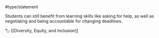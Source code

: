 #type/statement 

Students can still benefit from learning skills like asking for help, as well as negotiating and being accountable for changing deadlines.

🏷 [[Diversity, Equity, and Inclusion]]